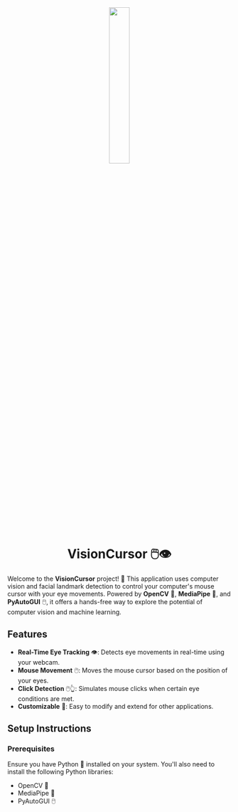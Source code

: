 <div align='center'><img style="width:30%" src='https://github.com/user-attachments/assets/b879a3fd-7b0d-40c8-b0c3-c81f2d8b7970'/></div>

<div align='center'> <h1> VisionCursor 🖱️👁️ </h1> </div>

Welcome to the **VisionCursor** project! 👋 This application uses computer vision and facial landmark detection to control your computer's mouse cursor with your eye movements. Powered by **OpenCV** 📸, **MediaPipe** 🧠, and **PyAutoGUI** 🖱️, it offers a hands-free way to explore the potential of computer vision and machine learning.

## Features
- **Real-Time Eye Tracking** 👁️: Detects eye movements in real-time using your webcam.
- **Mouse Movement** 🖱️: Moves the mouse cursor based on the position of your eyes.
- **Click Detection** 🖱️👆: Simulates mouse clicks when certain eye conditions are met.
- **Customizable** 🔧: Easy to modify and extend for other applications.

## Setup Instructions

### Prerequisites
Ensure you have Python 🐍 installed on your system. You'll also need to install the following Python libraries:

- OpenCV 📸
- MediaPipe 🧠
- PyAutoGUI 🖱️

